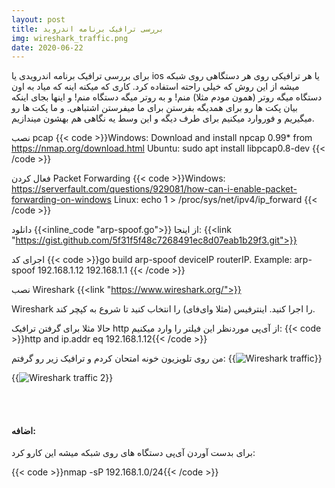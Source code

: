```yaml
---
layout: post
title: بررسی ترافیک برنامه اندروید
img: wireshark_traffic.png
date: 2020-06-22
---
```


برای بررسی ترافیک برنامه اندرویدی یا ios یا هر ترافیکی روی هر دستگاهی روی شبکه میشه از این روش که خیلی راحته استفاده کرد.
کاری که میکنه اینه که میاد به اون دستگاه میگه روتر (همون مودم مثلا) منم! و به روتر میگه دستگاه منم! و اینها بجای اینکه بیان پکت ها رو برای همدیگه بفرستن برای ما میفرستن اشتباهی.
و ما پکت ها رو میگیریم و فوروارد میکنیم برای طرف دیگه و این وسط یه نگاهی هم بهشون میندازیم.

نصب pcap
{{< code >}}Windows: Download and install npcap 0.99* from https://nmap.org/download.html
Ubuntu: sudo apt install libpcap0.8-dev
{{< /code >}}

فعال کردن Packet Forwarding
{{< code >}}Windows: https://serverfault.com/questions/929081/how-can-i-enable-packet-forwarding-on-windows
Linux: echo 1 > /proc/sys/net/ipv4/ip_forward
{{< /code >}}

دانلود {{<inline_code "arp-spoof.go">}} از اینجا:
{{<link "https://gist.github.com/5f31f5f48c7268491ec8d07eab1b29f3.git">}}

اجرای کد
{{< code >}}go build
arp-spoof deviceIP routerIP. Example: arp-spoof 192.168.1.12 192.168.1.1
{{< /code >}}

نصب Wireshark
{{<link "https://www.wireshark.org/">}}

Wireshark را اجرا کنید. اینترفیس (مثلا وای‌فای) را انتخاب کنید تا شروع به کپچر کند.

حالا مثلا برای گرفتن ترافیک http از آی‌پی موردنظر این فیلتر را وارد میکنیم:
{{< code >}}http and ip.addr eq 192.168.1.12{{< /code >}}

من روی تلویزیون خونه امتحان کردم و ترافیک زیر رو گرفتم:
{{<image src="wireshark_traffic.png" alt="Wireshark traffic">}}

{{<image src="wireshark_traffic_2.png" alt="Wireshark traffic 2">}}

<br>
<br>
<h4>اضافه:</h4>

برای بدست آوردن آی‌پی دستگاه های روی شبکه میشه این کارو کرد:

{{< code >}}nmap -sP 192.168.1.0/24{{< /code >}}